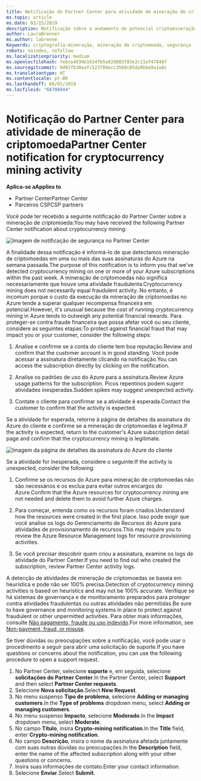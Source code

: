 ```yaml
---
title: Notificação do Partner Center para atividade de mineração de criptografia | Centro de parceiros
ms.topic: article
ms.date: 03/15/2019
description: Notificação sobre o andamento de potencial criptomineração.
author: LauraBrenner
ms.author: labrenne
Keywords: criptografia-mineração, mineração de criptomoeda, segurança
robots: noindex, nofollow
ms.localizationpriority: medium
ms.openlocfilehash: febce4039e1634fb5e82d083f83e2c11ef47040f
ms.sourcegitcommit: 9d01fb30eafc523784ecc3568c05da9bbe9a1e8c
ms.translationtype: HT
ms.contentlocale: pt-BR
ms.lasthandoff: 08/01/2019
ms.locfileid: "68708844"
---
```

# <a name="partner-center-notification-for-cryptocurrency-mining-activity"></a><span data-ttu-id="c6255-104">Notificação do Partner Center para atividade de mineração de criptomoeda</span><span class="sxs-lookup"><span data-stu-id="c6255-104">Partner Center notification for cryptocurrency mining activity</span></span>

<span data-ttu-id="c6255-105">**Aplica-se a**</span><span class="sxs-lookup"><span data-stu-id="c6255-105">**Applies to**</span></span>

-  <span data-ttu-id="c6255-106">Partner Center</span><span class="sxs-lookup"><span data-stu-id="c6255-106">Partner Center</span></span>
-  <span data-ttu-id="c6255-107">Parceiros CSP</span><span class="sxs-lookup"><span data-stu-id="c6255-107">CSP partners</span></span>

<span data-ttu-id="c6255-108">Você pode ter recebido a seguinte notificação do Partner Center sobre a mineração de criptomoeda:</span><span class="sxs-lookup"><span data-stu-id="c6255-108">You may have received the following Partner Center notification about cryptocurrency mining:</span></span>
 
![Imagem de notificação de segurança no Partner Center](images/crypto1.png)

<span data-ttu-id="c6255-110">A finalidade dessa notificação é informá-lo de que detectamos mineração de criptomoedas em uma ou mais das suas assinaturas do Azure na semana passada.</span><span class="sxs-lookup"><span data-stu-id="c6255-110">The purpose of this notification is to inform you that we've detected cryptocurrency mining on one or more of your Azure subscriptions within the past week.</span></span> <span data-ttu-id="c6255-111">A mineração de criptomoedas não significa necessariamente que houve uma atividade fraudulenta.</span><span class="sxs-lookup"><span data-stu-id="c6255-111">Cryptocurrency mining does not necessarily equal fraudulent activity.</span></span> <span data-ttu-id="c6255-112">No entanto, é incomum porque o custo da execução da mineração de criptomoedas no Azure tende a superar qualquer recompensa financeira em potencial.</span><span class="sxs-lookup"><span data-stu-id="c6255-112">However, it's unusual because the cost of running cryptocurrency mining in Azure tends to outweigh any potential financial rewards.</span></span> <span data-ttu-id="c6255-113">Para proteger-se contra fraude financeira que possa afetar você ou seu cliente, considere as seguintes etapas:</span><span class="sxs-lookup"><span data-stu-id="c6255-113">To protect against financial fraud that may impact you or your customer, consider the following steps:</span></span>

1.  <span data-ttu-id="c6255-114">Analise e confirme se a conta do cliente tem boa reputação.</span><span class="sxs-lookup"><span data-stu-id="c6255-114">Review and confirm that the customer account is in good standing.</span></span> <span data-ttu-id="c6255-115">Você pode acessar a assinatura diretamente clicando na notificação.</span><span class="sxs-lookup"><span data-stu-id="c6255-115">You can access the subscription directly by clicking on the notification.</span></span>

2.  <span data-ttu-id="c6255-116">Analise os padrões de uso do Azure para a assinatura.</span><span class="sxs-lookup"><span data-stu-id="c6255-116">Review Azure usage patterns for the subscription.</span></span> <span data-ttu-id="c6255-117">Picos repentinos podem sugerir atividades inesperadas.</span><span class="sxs-lookup"><span data-stu-id="c6255-117">Sudden spikes may suggest unexpected activity.</span></span>

3.  <span data-ttu-id="c6255-118">Contate o cliente para confirmar se a atividade é esperada.</span><span class="sxs-lookup"><span data-stu-id="c6255-118">Contact the customer to confirm that the activity is expected.</span></span>

<span data-ttu-id="c6255-119">Se a atividade for esperada, retorne à página de detalhes da assinatura do Azure do cliente e confirme se a mineração de criptomoedas é legítima.</span><span class="sxs-lookup"><span data-stu-id="c6255-119">If the activity is expected, return to the customer's Azure subscription detail page and confirm that the cryptocurrency mining is legitimate.</span></span> 


![Imagem da página de detalhes da assinatura do Azure do cliente](images/crypto2.png)

<span data-ttu-id="c6255-121">Se a atividade for inesperada, considere o seguinte:</span><span class="sxs-lookup"><span data-stu-id="c6255-121">If the activity is unexpected, consider the following:</span></span>

1.  <span data-ttu-id="c6255-122">Confirme se os recursos do Azure para mineração de criptomoedas não são necessários e os exclua para evitar outros encargos do Azure.</span><span class="sxs-lookup"><span data-stu-id="c6255-122">Confirm that the Azure resources for cryptocurrency mining are not needed and delete them to avoid further Azure charges.</span></span>

2.  <span data-ttu-id="c6255-123">Para começar, entenda como os recursos foram criados.</span><span class="sxs-lookup"><span data-stu-id="c6255-123">Understand how the resources were created in the first place.</span></span> <span data-ttu-id="c6255-124">Isso pode exigir que você analise os logs do Gerenciamento de Recursos do Azure para atividades de provisionamento de recursos.</span><span class="sxs-lookup"><span data-stu-id="c6255-124">This may require you to review the Azure Resource Management logs for resource provisioning activities.</span></span>

3.  <span data-ttu-id="c6255-125">Se você precisar descobrir quem criou a assinatura, examine os logs de atividade do Partner Center.</span><span class="sxs-lookup"><span data-stu-id="c6255-125">If you need to find out who created the subscription, review Partner Center activity logs.</span></span>

<span data-ttu-id="c6255-126">A detecção de atividades de mineração de criptomoedas se baseia em heurística e pode não ser 100% precisa.</span><span class="sxs-lookup"><span data-stu-id="c6255-126">Detection of cryptocurrency mining activities is based on heuristics and may not be 100% accurate.</span></span> <span data-ttu-id="c6255-127">Verifique se há sistemas de governança e de monitoramento preparados para proteger contra atividades fraudulentas ou outras atividades não permitidas.</span><span class="sxs-lookup"><span data-stu-id="c6255-127">Be sure to have governance and monitoring systems in place to protect against fraudulent or other unpermitted activities.</span></span> <span data-ttu-id="c6255-128">Para obter mais informações, consulte [Não pagamento, fraude ou uso indevido](https://docs.microsoft.com/partner-center/non-payment--fraud--or-misuse).</span><span class="sxs-lookup"><span data-stu-id="c6255-128">For more information, see [Non-payment, fraud, or misuse](https://docs.microsoft.com/partner-center/non-payment--fraud--or-misuse).</span></span>

<span data-ttu-id="c6255-129">Se tiver dúvidas ou preocupações sobre a notificação, você pode usar o procedimento a seguir para abrir uma solicitação de suporte.</span><span class="sxs-lookup"><span data-stu-id="c6255-129">If you have questions or concerns about the notification, you can use the following procedure to open a support request.</span></span>

1.  <span data-ttu-id="c6255-130">No Partner Center, selecione **suporte** e, em seguida, selecione **solicitações do Partner Center**.</span><span class="sxs-lookup"><span data-stu-id="c6255-130">In the Partner Center, select **Support** and then select **Partner Center requests**.</span></span>
3.  <span data-ttu-id="c6255-131">Selecione **Nova solicitação**.</span><span class="sxs-lookup"><span data-stu-id="c6255-131">Select **New Request**.</span></span> 
4.  <span data-ttu-id="c6255-132">No menu suspenso **Tipo de problema**, selecione **Adding or managing customers**.</span><span class="sxs-lookup"><span data-stu-id="c6255-132">In the **Type of problems** dropdown menu, select **Adding or managing customers**.</span></span>
5.  <span data-ttu-id="c6255-133">No menu suspenso **Impacto**, selecione **Moderado**.</span><span class="sxs-lookup"><span data-stu-id="c6255-133">In the **Impact** dropdown menu, select **Moderate**.</span></span>
6.  <span data-ttu-id="c6255-134">No campo **Título**, insira **Crypto-mining notification**.</span><span class="sxs-lookup"><span data-stu-id="c6255-134">In the **Title** field, enter **Crypto-mining notification**.</span></span>
7.  <span data-ttu-id="c6255-135">No campo **Descrição**, insira o nome da assinatura afetada juntamente com suas outras dúvidas ou preocupações.</span><span class="sxs-lookup"><span data-stu-id="c6255-135">In the **Description** field, enter the name of the affected subscription along with your other questions or concerns.</span></span> 
8.  <span data-ttu-id="c6255-136">Insira suas informações de contato.</span><span class="sxs-lookup"><span data-stu-id="c6255-136">Enter your contact information.</span></span>
9.  <span data-ttu-id="c6255-137">Selecione **Enviar**.</span><span class="sxs-lookup"><span data-stu-id="c6255-137">Select **Submit**.</span></span>



